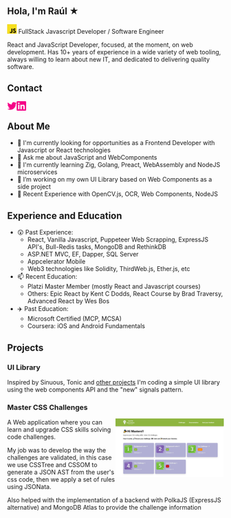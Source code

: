 ## Hola, I'm Raúl ★
<img alt="javascript" width="22px" src="icons/javascript.svg" /> FullStack Javascript Developer / Software Engineer 

React and JavaScript Developer, focused, at the moment, on web development. Has 10+ years of experience in a wide variety of web tooling, always willing to learn about new IT, and dedicated to delivering quality software.

## Contact

<a href="https://twitter.com/rromodev">
  <img align="left" alt="rromodev twitter" width="22px" src="icons/twitter.svg" />
</a>

<a href="https://www.linkedin.com/in/rromodev/">
  <img align="left" alt="rromodev linkedin" width="22px" src="icons/linkedin.svg" />
</a>
<br />

## About Me

- 🍞 I'm currently looking for opportunities as a Frontend Developer with Javascript or React technologies
- 💬 Ask me about JavaScript and WebComponents
- 🤩 I'm currently learning Zig, Golang, Preact, WebAssembly and NodeJS microservices
- 🔭 I’m working on my own UI Library based on Web Components as a side project
- 🧠 Recent Experience with OpenCV.js, OCR, Web Components, NodeJS

## Experience and Education
- 😲 Past Experience:
  - React, Vanilla Javascript, Puppeteer Web Scrapping, ExpressJS API's, Bull-Redis tasks, MongoDB and RethinkDB
  - ASP.NET MVC, EF, Dapper, SQL Server
  - Appcelerator Mobile
  - Web3 technologies like Solidity, ThirdWeb.js, Ether.js, etc
- 📫 Recent Education: 
  - Platzi Master Member (mostly React and Javascript courses)
  - Others: Epic React by Kent C Dodds, React Course by Brad Traversy, Advanced React by Wes Bos
- ✈️ Past Education:
  - Microsoft Certified (MCP, MCSA)
  - Coursera: iOS and Android Fundamentals

## Projects

### UI Library

Inspired by Sinuous, Tonic and [other projects](https://webcomponents.dev/blog/all-the-ways-to-make-a-web-component/) I'm coding a simple UI library using the web components API and the "new" signals pattern.

### Master CSS Challenges

<img align="right" width="50%" src="images/Master_Challenges.png" >

A Web application where you can learn and upgrade CSS skills solving code challenges.

My job was to develop the way the challenges are validated, in this case we use CSSTree and CSSOM to generate a JSON AST from the user's css code, then we apply a set of rules using JSONata.

Also helped with the implementation of a backend with PolkaJS (ExpressJS alternative) and MongoDB Atlas to provide the challenge information

